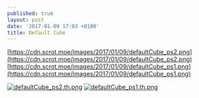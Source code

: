 ```yaml
---
published: true
layout: post
date: '2017-01-09 17:03 +0100'
title: Default Cube
---
```

[https://cdn.scrot.moe/images/2017/01/09/defaultCube_ps2.png](https://cdn.scrot.moe/images/2017/01/09/defaultCube_ps2.png)  
[https://cdn.scrot.moe/images/2017/01/09/defaultCube_ps1.png](https://cdn.scrot.moe/images/2017/01/09/defaultCube_ps1.png)  

[![defaultCube_ps2.th.png](https://cdn.scrot.moe/images/2017/01/09/defaultCube_ps2.th.png)](https://scrot.moe/image/rl3u) [![defaultCube_ps1.th.png](https://cdn.scrot.moe/images/2017/01/09/defaultCube_ps1.th.png)](https://scrot.moe/image/r7iv)
